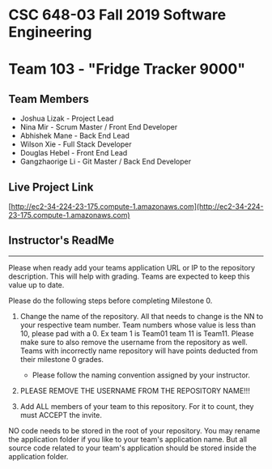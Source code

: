 # CSC 648-03 Fall 2019 Software Engineering
# Team 103 - ​"Fridge Tracker 9000"

## Team Members
- Joshua Lizak - Project Lead
- Nina Mir - Scrum Master / Front End Developer
- Abhishek Mane - Back End Lead
- Wilson Xie - Full Stack Developer
- Douglas Hebel - Front End Lead
- Gangzhaorige Li - Git Master / Back End Developer

## Live Project Link
[http://ec2-34-224-23-175.compute-1.amazonaws.com](http://ec2-34-224-23-175.compute-1.amazonaws.com)

## Instructor's ReadMe 
-------------
Please when ready add your teams application URL or IP to the repository description. This will help with grading. Teams are expected to keep this value up to date.

Please do the following steps before completing Milestone 0.
1. Change the name of the repository. All that needs to change is the NN to your respective team number. Team numbers whose value is less than 10, please pad with a 0. Ex team 1 is Team01 team 11 is Team11. Please make sure to also remove the username from the repository as well. Teams with incorrectly name repository will have points deducted from their milestone 0 grades.
      - Please follow the naming convention assigned by your instructor.

1. PLEASE REMOVE THE USERNAME FROM THE REPOSITORY NAME!!!

2. Add ALL members of your team to this repository. For it to count, they must ACCEPT the invite.

NO code needs to be stored in the root of your repository. You may rename the application folder if you like to your team's application name. But all source code related to your team's application should be stored inside the application folder.
